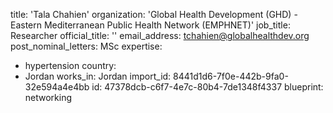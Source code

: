 title: 'Tala Chahien'
organization: 'Global Health Development (GHD) - Eastern Mediterranean Public Health Network (EMPHNET)'
job_title: Researcher
official_title: ''
email_address: tchahien@globalhealthdev.org
post_nominal_letters: MSc
expertise:
  - hypertension
country:
  - Jordan
works_in: Jordan
import_id: 8441d1d6-7f0e-442b-9fa0-32e594a4e4bb
id: 47378dcb-c6f7-4e7c-80b4-7de1348f4337
blueprint: networking
